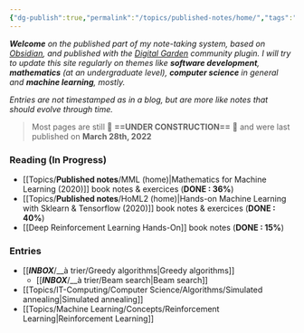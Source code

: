 ```yaml
---
{"dg-publish":true,"permalink":"/topics/published-notes/home/","tags":"gardenEntry"}
---
```


***Welcome** on the published part of my note-taking system, based on [Obsidian](https://obsidian.md/), and published with the [Digital Garden](https://github.com/oleeskild/Obsidian-Digital-Garden) community plugin. I will try to update this site regularly on themes like **software development**, **mathematics** (at an undergraduate level), **computer science** in general and **machine learning**, mostly.*

*Entries are not timestamped as in a blog, but are more like notes that should evolve through time.*

> Most pages are still 🚧 **==UNDER CONSTRUCTION==** 🚧 and were last published on **March 28th, 2022**

### Reading (In Progress)
- [[Topics/__Published notes__/MML (home)|Mathematics for Machine Learning (2020)]] book notes & exercices (**DONE : 36%**)
- [[Topics/__Published notes__/HoML2 (home)|Hands-on Machine Learning with Sklearn & Tensorflow (2020)]] book notes & exercices (**DONE : 40%**)
- [[Deep Reinforcement Learning Hands-On]] book notes (**DONE : 15%**)

### Entries
- [[___INBOX___/__à trier/Greedy algorithms|Greedy algorithms]]
	- [[___INBOX___/__à trier/Beam search|Beam search]]
- [[Topics/IT-Computing/Computer Science/Algorithms/Simulated annealing|Simulated annealing]]
- [[Topics/Machine Learning/Concepts/Reinforcement Learning|Reinforcement Learning]]
